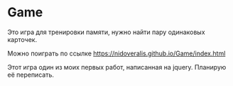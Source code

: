 # Game

Это игра для тренировки памяти, нужно найти пару одинаковых карточек.

Можно поиграть по ссылке https://nidoveralis.github.io/Game/index.html

Этот игра один из моих первых работ, написанная на jquery. Планирую её переписать.